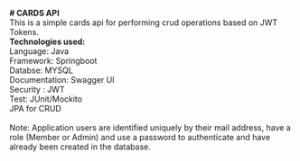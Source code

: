 **# CARDS API**<br>
This is a simple cards api for performing crud operations based on JWT Tokens.<br>
**Technologies used:**<br>
Language: Java <br>
Framework: Springboot <br>
Databse: MYSQL <br>
Documentation: Swagger UI <br>
Security : JWT <br>
Test: JUnit/Mockito <br>
JPA for CRUD <br> <br>
Note: Application users are identified uniquely by their mail address, have a role (Member or Admin) and use a password to authenticate and have already been created in the database.


